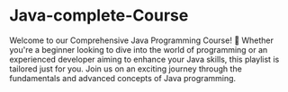 # Java-complete-Course
Welcome to our Comprehensive Java Programming Course! 🚀 Whether you're a beginner looking to dive into the world of programming or an experienced developer aiming to enhance your Java skills, this playlist is tailored just for you. Join us on an exciting journey through the fundamentals and advanced concepts of Java programming.
